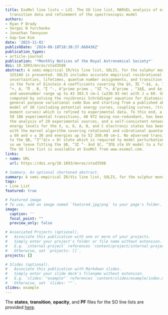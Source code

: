 ```yaml
---
title: ExoMol line lists – LVI. The SO line list, MARVEL analysis of experimental
  transition data and refinement of the spectroscopic model
authors:
- Ryan P Brady
- Sergei N Yurchenko
- Jonathan Tennyson
- Gap-Sue Kim
date: '2023-11-01'
publishDate: '2024-08-18T18:38:37.668436Z'
publication_types:
- article-journal
publication: '*Monthly Notices of the Royal Astronomical Society*'
doi: 10.1093/mnras/stad3508
abstract: A semi-empirical IR/Vis line list, SOLIS, for the sulphur monoxide molecule
  32S16O is presented. SOLIS includes accurate empirical rovibrational energy levels,
  uncertainties, lifetimes, quantum number assignments, and transition probabilities
  in the form of Einstein A coefficients covering the $X, ̂3Σ ^-$$, a, ̂1Δ , b, ^1̂Σ
  ^+, A, ^̂Π , B, ^̂Σ ^-, A^prime prime , ^3̂Σ ^+, A^prime , ^3Δ̂$, and $e, ^1̂$ systems
  and wavenumber range up to 43 303.5 cm−1 (≥230.93 nm) with J ≤ 69. SOLIS has been
  computed by solving the rovibronic Schrödinger equation for diatomics using the
  general purpose variational code Duo and starting from a published ab initio spectroscopic
  model of SO (including potential energy curves, coupling curves, (transition) dipole
  moment curves) which is refined to experimental data. To this end, a database of
  50 106 experimental transitions, 48 972 being non-redundant, has been compiled through
  the analysis of 29 experimental sources, and a self-consistent network of 8558 rovibronic
  energy levels for the X, a, b, A, B, and C electronic states has been generated
  with the marvel algorithm covering rotational and vibrational quantum numbers J
  ≤ 69 and v ≤ 30 and energies up to 52 350.40 cm−1. No observed transitions connect
  to the $B, ^3^̂-$(v = 0) state which is required to model perturbations correctly,
  so we leave fitting the $B, ^3Σ ^- ̂and $C, ^3Π$ st̂e UV model to a future project.
  The SO line list is available at ExoMol from www.exomol.com.
links:
- name: URL
  url: https://doi.org/10.1093/mnras/stad3508

# Summary. An optional shortened abstract.
summary: A semi-empirical IR/Vis line list, SOLIS, for the sulphur monoxide molecule 32S16O including accurate empirical rovibrational energy levels, uncertainties, lifetimes, quantum number assignments, and transition probabilities covering the X, a, b, A, B, A, A', A'', and e states. The line list covers wavelengths ≥230.93 nm with J ≤ 69.
tags:
- Line List
featured: true

# Featured image
# To use, add an image named `featured.jpg/png` to your page's folder. 
image:
  caption: ''
  focal_point: ""
  preview_only: false

# Associated Projects (optional).
#   Associate this publication with one or more of your projects.
#   Simply enter your project's folder or file name without extension.
#   E.g. `internal-project` references `content/project/internal-project/index.md`.
#   Otherwise, set `projects: []`.
projects: []

# Slides (optional).
#   Associate this publication with Markdown slides.
#   Simply enter your slide deck's filename without extension.
#   E.g. `slides: "example"` references `content/slides/example/index.md`.
#   Otherwise, set `slides: ""`.
slides: example
---
```

<!-- 
{{% callout note %}}
Click the *Cite* button above to demo the feature to enable visitors to import publication metadata into their reference management software.
{{% /callout %}}

{{% callout note %}}
Create your slides in Markdown - click the *Slides* button to check out the example.
{{% /callout %}} -->

The **states**, **transition**, **opacity**, and **PF** files for the SO line lists are provided [here](www.exomol.com).
